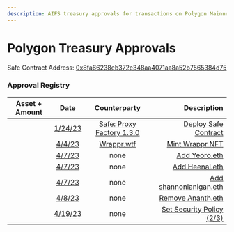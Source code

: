 ```yaml
---
description: AIFS treasury approvals for transactions on Polygon Mainnet
---
```


# Polygon Treasury Approvals

Safe Contract Address: [0x8fa66238eb372e348aa4071aa8a52b7565384d75](https://polygonscan.com/address/0x8fa66238eb372e348aa4071aa8a52b7565384d75)

### Approval Registry <a href="#registry" id="registry"></a>

| Asset + Amount |                                                   Date                                                   |                                               Counterparty                                               |                                                    Description |
| -------------- | :------------------------------------------------------------------------------------------------------: | :------------------------------------------------------------------------------------------------------: | -------------------------------------------------------------: |
|                | [1/24/23](https://polygonscan.com/tx/0x01a277ea7919f587f9a9db34f48ba6e4a951798e7606e6804374e622393b6f4b) |  [Safe: Proxy Factory 1.3.0](https://polygonscan.com/address/0xa6b71e26c5e0845f74c812102ca7114b6a896ab2) |    [Deploy Safe Contract](../proposals/epoch-0/proposal-03.md) |
|                |   [4/4/23](https://polygonscan.com/address/0x8fa66238eb372e348aa4071aa8a52b7565384d75#tokentxnsErc1155)  |            [Wrappr.wtf](https://www.wrappr.wtf/137/0xe22ebfbd3e6609a9550a86545e37af7de1ee688b)           |           [Mint Wrappr NFT](../proposals/epoch-2/aifsip-01.md) |
|                |  [4/7/23](https://polygonscan.com/tx/0x0e72a83b42a332ed16608460f6536e40b3f7d801f72e2f85cad3ee439d0cca91) |                                                   none                                                   |             [Add Yeoro.eth](../proposals/epoch-2/aifsip-01.md) |
|                |  [4/7/23](https://polygonscan.com/tx/0xbd2b755b0e1570cdea5b8512719e7d3f6d0c6a36ba3c5c5ec110500698a8b890) |                                                   none                                                   |            [Add Heenal.eth](../proposals/epoch-2/aifsip-01.md) |
|                |  [4/7/23](https://polygonscan.com/tx/0xaabb44f0e93a5a749ff1b1cbd4712ac9c6b8317a4a981661d04d58232b593e04) |                                                   none                                                   |    [Add shannonlanigan.eth](../proposals/epoch-2/aifsip-01.md) |
|                |  [4/8/23](https://polygonscan.com/tx/0x2df550f1ac97854243a665aa27b3169e6f54a5dd43b8c6d26dee3f5bc7f397b7) |                                                   none                                                   |         [Remove Ananth.eth](../proposals/epoch-2/aifsip-01.md) |
|                | [4/19/23](https://polygonscan.com/tx/0xf202a9ca45f18e59b9edde15728d5c82f282a355842da3edaa3fc41700cd3c16) |                                                   none                                                   | [Set Security Policy (2/3)](../proposals/epoch-2/aifsip-01.md) |
